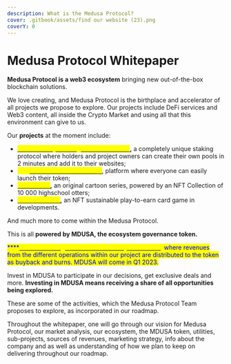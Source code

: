 ```yaml
---
description: What is the Medusa Protocol?
cover: .gitbook/assets/find our website (23).png
coverY: 0
---
```


# Medusa Protocol Whitepaper

**Medusa Protocol is a web3 ecosystem** bringing new out-of-the-box blockchain solutions.

We love creating, and Medusa Protocol is the birthplace and accelerator of all projects we propose to explore. Our projects include DeFi services and Web3 content, all inside the Crypto Market and using all that this environment can give to us.

Our **projects** at the moment include:

* [<mark style="color:yellow;">**Medusa Easy Staking Protocol (MESP)**</mark>](projects/staking-as-a-service.md)**,** a completely unique staking protocol where holders and project owners can create their own pools in 2 minutes and add it to their websites;
* <mark style="color:yellow;">****</mark>[<mark style="color:yellow;">**Medusa Token Launcher**</mark>](https://medusa-protocol.gitbook.io/whitepaper/projects/medusa-token-launcher), platform where everyone can easily launch their token;
* [<mark style="color:yellow;">**OceanCats**</mark>](projects/oceancats.md)**,** an original cartoon series, powered by an NFT Collection of 10 000 highschool otters;
* [<mark style="color:yellow;">**Celestia Game**</mark>](projects/celestia-game.md)**,** an NFT sustainable play-to-earn card game in developments.

And much more to come within the Medusa Protocol.

This is all **powered by MDUSA, the ecosystem governance token.**

<mark style="color:yellow;"><mark style="color:red;"><mark style="color:blue;">****<mark style="color:blue;"><mark style="color:red;"></mark>[<mark style="color:yellow;">**MDUSA is the governance and ecosystem token**</mark>](mdusa-token/presenting-mdusa.md)<mark style="color:yellow;">,</mark> where revenues from the different operations within our project are distributed to the token as buyback and burns. MDUSA will come in Q1 2023.

Invest in MDUSA to participate in our decisions, get exclusive deals and more. **Investing in MDUSA means receiving a share of all opportunities being explored.**

These are some of the activities, which the Medusa Protocol Team proposes to explore, as incorporated in our roadmap.

Throughout the whitepaper, one will go through our vision for Medusa Protocol, our market analysis, our ecosystem, the MDUSA token, utilities, sub-projects, sources of revenues, marketing strategy, info about the company and as well as understanding of how we plan to keep on delivering throughout our roadmap.
